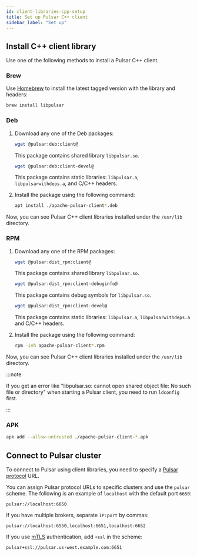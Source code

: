 ```yaml
---
id: client-libraries-cpp-setup
title: Set up Pulsar C++ client
sidebar_label: "Set up"
---
```


## Install C++ client library

Use one of the following methods to install a Pulsar C++ client.

### Brew

Use [Homebrew](http://brew.sh/) to install the latest tagged version with the library and headers:

```bash
brew install libpulsar
```

### Deb

1. Download any one of the Deb packages:

   <Tabs>
   <TabItem value="client">

   ```bash
   wget @pulsar:deb:client@
   ```

   This package contains shared library `libpulsar.so`.

   </TabItem>
   <TabItem value="client-devel">

   ```bash
   wget @pulsar:deb:client-devel@
   ```

   This package contains static libraries: `libpulsar.a`, `libpulsarwithdeps.a`, and C/C++ headers.

   </TabItem>
   </Tabs>

2. Install the package using the following command:

   ```bash
   apt install ./apache-pulsar-client*.deb
   ```

Now, you can see Pulsar C++ client libraries installed under the `/usr/lib` directory.

### RPM

1. Download any one of the RPM packages:

   <Tabs>
   <TabItem value="client">

   ```bash
   wget @pulsar:dist_rpm:client@
   ```

   This package contains shared library `libpulsar.so`.

   </TabItem>
   <TabItem value="client-debuginfo">

   ```bash
   wget @pulsar:dist_rpm:client-debuginfo@
   ```

   This package contains debug symbols for `libpulsar.so`.

   </TabItem>
   <TabItem value="client-devel">

   ```bash
   wget @pulsar:dist_rpm:client-devel@
   ```

   This package contains static libraries: `libpulsar.a`, `libpulsarwithdeps.a` and C/C++ headers.

   </TabItem>
   </Tabs>

2. Install the package using the following command:

   ```bash
   rpm -ivh apache-pulsar-client*.rpm
   ```

Now, you can see Pulsar C++ client libraries installed under the `/usr/lib` directory.

:::note

If you get an error like "libpulsar.so: cannot open shared object file: No such file or directory" when starting a Pulsar client, you need to run `ldconfig` first.

:::

### APK

```bash
apk add --allow-untrusted ./apache-pulsar-client-*.apk
```

## Connect to Pulsar cluster

To connect to Pulsar using client libraries, you need to specify a [Pulsar protocol](developing-binary-protocol.md) URL.

You can assign Pulsar protocol URLs to specific clusters and use the `pulsar` scheme. The following is an example of `localhost` with the default port `6650`:

```http
pulsar://localhost:6650
```

If you have multiple brokers, separate `IP:port` by commas:

```http
pulsar://localhost:6550,localhost:6651,localhost:6652
```

If you use [mTLS](security-tls-authentication.md) authentication, add `+ssl` in the scheme:

```http
pulsar+ssl://pulsar.us-west.example.com:6651
```
